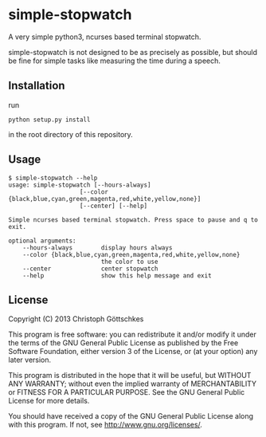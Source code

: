 simple-stopwatch
================

A very simple python3, ncurses based terminal stopwatch.

simple-stopwatch is not designed to be as precisely as possible, but should be
fine for simple tasks like measuring the time during a speech.

Installation
------------

run

    python setup.py install

in the root directory of this repository.

Usage
-----

    $ simple-stopwatch --help
    usage: simple-stopwatch [--hours-always]
                        [--color {black,blue,cyan,green,magenta,red,white,yellow,none}]
                        [--center] [--help]

    Simple ncurses based terminal stopwatch. Press space to pause and q to exit.

    optional arguments:
        --hours-always        display hours always
        --color {black,blue,cyan,green,magenta,red,white,yellow,none}
                              the color to use
        --center              center stopwatch
        --help                show this help message and exit

License
-------

Copyright (C) 2013 Christoph Göttschkes <just dot mychris at googlemail dot com>

This program is free software: you can redistribute it and/or modify
it under the terms of the GNU General Public License as published by
the Free Software Foundation, either version 3 of the License, or
(at your option) any later version.

This program is distributed in the hope that it will be useful,
but WITHOUT ANY WARRANTY; without even the implied warranty of
MERCHANTABILITY or FITNESS FOR A PARTICULAR PURPOSE.  See the
GNU General Public License for more details.

You should have received a copy of the GNU General Public License
along with this program.  If not, see <http://www.gnu.org/licenses/>.

